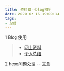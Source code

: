 ```yaml
---
title: 资料篇--blog相关
date: 2020-02-15 19:00:14
tags:
- 总结
---
```



1 Blog 使用
> - [网上资料](https://www.zhihu.com/people/CrazyMilk/answers )
> - [个人总结](https://josiah.top/2020/02/BLog%E5%B9%B3%E5%8F%B0%E6%80%BB%E7%BB%93%E4%BD%BF%E7%94%A8/)

2 hexo问题处理 -- [文章](https://josiah.top/2020/10/hexo问题处理/)